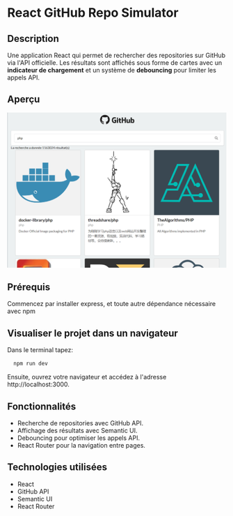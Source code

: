 # React GitHub Repo Simulator

## Description

Une application React qui permet de rechercher des repositories sur GitHub via l'API officielle. Les résultats sont affichés sous forme de cartes avec un **indicateur de chargement** et un système de **debouncing** pour limiter les appels API.

## Aperçu

![Description de l'image](public/png-react-github-repo-simulator.png)

## Prérequis

Commencez par installer express, et toute autre dépendance nécessaire avec npm

## Visualiser le projet dans un navigateur

Dans le terminal tapez:

```bash
  npm run dev
```

Ensuite, ouvrez votre navigateur et accédez à l'adresse http://localhost:3000.

## Fonctionnalités

- Recherche de repositories avec GitHub API.
- Affichage des résultats avec Semantic UI.
- Debouncing pour optimiser les appels API.
- React Router pour la navigation entre pages.

## Technologies utilisées

- React
- GitHub API
- Semantic UI
- React Router
